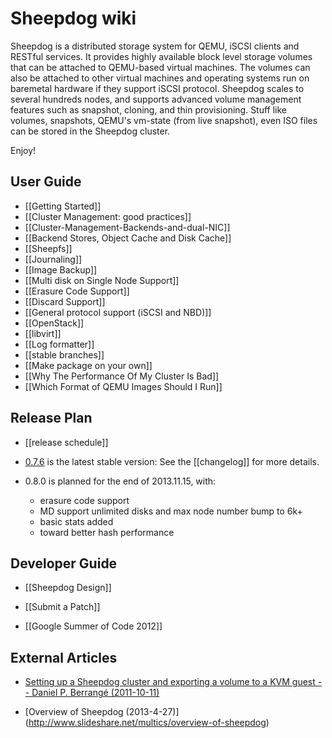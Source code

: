 # Sheepdog wiki

Sheepdog is a distributed storage system for QEMU, iSCSI clients and RESTful services. It provides highly available block level storage volumes that can be attached to QEMU-based virtual machines. The volumes can also be attached to other virtual machines and operating systems run on baremetal hardware if they support iSCSI protocol. Sheepdog scales to several hundreds nodes, and supports advanced volume management features such as snapshot, cloning, and thin provisioning. Stuff like volumes, snapshots, QEMU's vm-state (from live snapshot), even ISO files can be stored in the Sheepdog cluster.

Enjoy!

## User Guide

 * [[Getting Started]]
 * [[Cluster Management: good practices]]
 * [[Cluster-Management-Backends-and-dual-NIC]]
 * [[Backend Stores, Object Cache and Disk Cache]]
 * [[Sheepfs]]
 * [[Journaling]]
 * [[Image Backup]]
 * [[Multi disk on Single Node Support]]
 * [[Erasure Code Support]]
 * [[Discard Support]]
 * [[General protocol support (iSCSI and NBD)]]
 * [[OpenStack]]
 * [[libvirt]]
 * [[Log formatter]]
 * [[stable branches]]
 * [[Make package on your own]]
 * [[Why The Performance Of My Cluster Is Bad]]
 * [[Which Format of QEMU Images Should I Run]]

## Release Plan

 * [[release schedule]]

 * [0.7.6](https://github.com/collie/sheepdog/tarball/v0.7.6) is the latest stable version:
   See the [[changelog]] for more details.

 * 0.8.0 is planned for the end of 2013.11.15, with:
   - erasure code support
   - MD support unlimited disks and max node number bump to 6k+
   - basic stats added
   - toward better hash performance

## Developer Guide
 * [[Sheepdog Design]]
 * [[Submit a Patch]]
 
 * [[Google Summer of Code 2012]]

## External Articles
 * [Setting up a Sheepdog cluster and exporting a volume to a KVM guest -- Daniel P. Berrangé (2011-10-11)](http://berrange.com/posts/2011/10/11/setting-up-a-sheepdog-cluster-and-exporting-a-volume-to-a-kvm-guest/)

 * [Overview of Sheepdog (2013-4-27)]
(http://www.slideshare.net/multics/overview-of-sheepdog)
